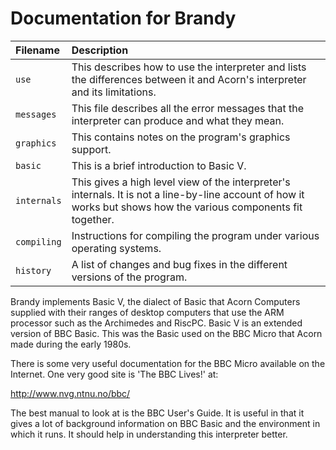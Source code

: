 # Documentation for Brandy

Filename    | Description
:---------- | :----------------------------------------------------------------
`use`       | This describes how to use the interpreter and lists the differences between it and Acorn's interpreter and its limitations.
`messages`  | This file describes all the error messages that the interpreter can produce and what they mean.
`graphics`  | This contains notes on the program's graphics support.
`basic`     | This is a brief introduction to Basic V.
`internals` | This gives a high level view of the interpreter's internals. It is not a line-by-line account of how it works but shows how the various components fit together.
`compiling` | Instructions for compiling the program under various operating systems.
`history`   | A list of changes and bug fixes in the different versions of the program.

Brandy implements Basic V, the dialect of Basic that Acorn Computers
supplied with their ranges of desktop computers that use the ARM
processor such as the Archimedes and RiscPC. Basic V is an extended
version of BBC Basic. This was the Basic used on the BBC Micro that
Acorn made during the early 1980s.

There is some very useful documentation for the BBC Micro available on the Internet.
One very good site is 'The BBC Lives!' at:

<http://www.nvg.ntnu.no/bbc/>

The best manual to look at is the BBC User's Guide. It is useful
in that it gives a lot of background information on BBC Basic and
the environment in which it runs. It should help in understanding
this interpreter better.
